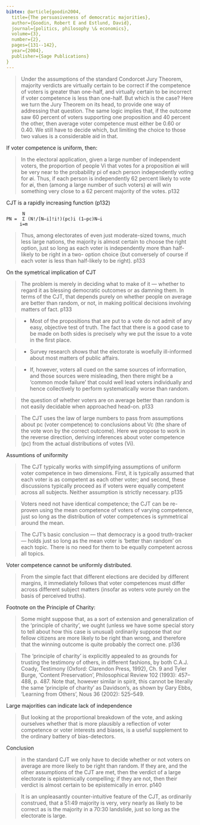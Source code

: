 ```yaml
---
bibtex: @article{goodin2004,
  title={The persuasiveness of democratic majorities},
  author={Goodin, Robert E and Estlund, David},
  journal={politics, philosophy \& economics},
  volume={3},
  number={2},
  pages={131--142},
  year={2004},
  publisher={Sage Publications}
}
---
```


> Under the assumptions of the standard Condorcet Jury Theorem, majority verdicts are virtually certain to be correct if the competence of voters is greater than one-half, and virtually certain to be incorrect if voter competence is less than one-half. But which is the case? Here we turn the Jury Theorem on its head, to provide one way of addressing that question. The same logic implies that, if the outcome saw 60 percent of voters supporting one proposition and 40 percent the other, then average voter competence must either be 0.60 or 0.40. We still have to decide which, but limiting the choice to those two values is a considerable aid in that.

If voter competence is uniform, then:

> In the electoral application, given a large number of independent voters, the proportion of people Vi that votes for a proposition øi will be very near to the probability pi of each person independently voting for øi. Thus, if each person is independently 62 percent likely to vote for øi, then (among a large number of such voters) øi will win something very close to a 62 percent majority of the votes. p132

CJT is a rapidly increasing function (p132)

          N
    PN =  Σ (N!/[N–i]!i!)(pc)i (1–pc)N–i
         i=m

> Thus, among electorates of even just moderate-sized towns, much less large nations, the majority is almost certain to choose the right option, just so long as each voter is independently more than half-likely to be right in a two- option choice (but conversely of course if each voter is less than half-likely to be right). p133

On the symetrical implication of CJT

> The problem is merely in deciding what to make of it — whether to regard it as blessing democratic outcomes or as damning them. In terms of the CJT, that depends purely on whether people on average are better than random, or not, in making political decisions involving matters of fact. p133

>   - Most of the propositions that are put to a vote do not admit of any easy, objective test of truth. The fact that there is a good case to be made on both sides is precisely why we put the issue to a vote in the first place.

>   - Survey research shows that the electorate is woefully ill-informed about most matters of public affairs. 

>   - If, however, voters all cued on the same sources of information, and those sources were misleading, then there might be a ‘common mode failure’ that could well lead voters individually and hence collectively to perform systematically worse than random.

> the question of whether voters are on average better than random is not easily decidable when approached head-on. p133

> The CJT uses the law of large numbers to pass from assumptions about pc (voter competence) to conclusions about Vc (the share of the vote won by the correct outcome). Here we propose to work in the reverse direction, deriving inferences about voter competence (pc) from the actual distributions of votes (Vi).

Assumtions of uniformity

> The CJT typically works with simplifying assumptions of uniform voter competence in two dimensions. First, it is typically assumed that each voter is as competent as each other voter; and second, these discussions typically proceed as if voters were equally competent across all subjects. Neither assumption is strictly necessary. p135

> Voters need not have identical competence; the CJT can be re-proven using the mean competence of voters of varying competence, just so long as the distribution of voter competences is symmetrical around the mean.

> The CJT’s basic conclusion — that democracy is a good truth-tracker — holds just so long as the mean voter is ‘better than random’ on each topic. There is no need for them to be equally competent across all topics.

Voter competence cannot be uniformly distributed.

> From the simple fact that different elections are decided by different margins, it immediately follows that voter competences must differ across different subject matters (insofar as voters vote purely on the basis of perceived truths).

Footnote on the Principle of Charity:

> Some might suppose that, as a sort of extension and generalization of the ‘principle of charity’, we ought (unless we have some special story to tell about how this case is unusual) ordinarily suppose that our fellow citizens are more likely to be right than wrong, and therefore that the winning outcome is quite probably the correct one. p136

> The ‘principle of charity’ is explicitly appealed to as grounds for trusting the testimony of others, in different fashions, by both C.A.J. Coady, Testimony (Oxford: Clarendon Press, 1992), Ch. 9 and Tyler Burge, ‘Content Preservation’, Philosophical Review 102 (1993): 457–488, p. 487. Note that, however similar in spirit, this cannot be literally the same ‘principle of charity’ as Davidson’s, as shown by Gary Ebbs, ‘Learning from Others’, Nous 36 (2002): 525–549.

Large majorities can indicate lack of independence

> But looking at the proportional breakdown of the vote, and asking ourselves whether that is more plausibly a reflection of voter competence or voter interests and biases, is a useful supplement to the ordinary battery of bias-detectors.


Conclusion

> in the standard CJT we only have to decide whether or not voters on average are more likely to be right than random. If they are, and the other assumptions of the CJT are met, then the verdict of a large electorate is epistemically compelling; if they are not, then their verdict is almost certain to be epistemically in error. p140

> It is an unpleasantly counter-intuitive feature of the CJT, as ordinarily construed, that a 51:49 majority is very, very nearly as likely to be correct as is the majority in a 70:30 landslide, just so long as the electorate is large. 